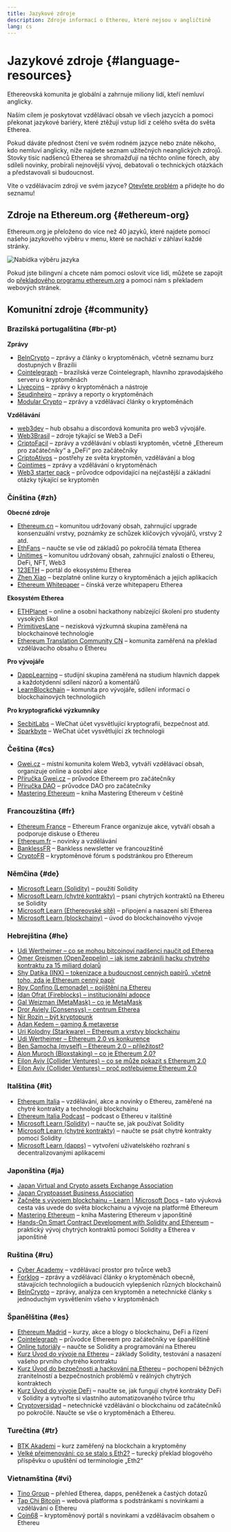 ```yaml
---
title: Jazykové zdroje
description: Zdroje informací o Ethereu, které nejsou v angličtině
lang: cs
---
```


# Jazykové zdroje {#language-resources}

Ethereovská komunita je globální a zahrnuje miliony lidí, kteří nemluví anglicky.

Naším cílem je poskytovat vzdělávací obsah ve všech jazycích a pomoci překonat jazykové bariéry, které ztěžují vstup lidí z celého světa do světa Etherea.

Pokud dáváte přednost čtení ve svém rodném jazyce nebo znáte někoho, kdo nemluví anglicky, níže najdete seznam užitečných neanglických zdrojů. Stovky tisíc nadšenců Etherea se shromažďují na těchto online fórech, aby sdíleli novinky, probírali nejnovější vývoj, debatovali o technických otázkách a představovali si budoucnost.

Víte o vzdělávacím zdroji ve svém jazyce? [Otevřete problém](https://github.com/ethereum/ethereum-org-website/issues/new/choose) a přidejte ho do seznamu!

## Zdroje na Ethereum.org {#ethereum-org}

Ethereum.org je přeloženo do více než 40 jazyků, které najdete pomocí našeho jazykového výběru v menu, které se nachází v záhlaví každé stránky.

![Nabídka výběru jazyka](./language-selector-menu.png)

Pokud jste bilingvní a chcete nám pomoci oslovit více lidí, můžete se zapojit do [překladového programu ethereum.org](/contributing/translation-program/#translation-program) a pomoci nám s překladem webových stránek.

## Komunitní zdroje {#community}

### Brazilská portugalština {#br-pt}

**Zprávy**

- [BeInCrypto](http://www.beincrypto.com.br) – zprávy a články o kryptoměnách, včetně seznamu burz dostupných v Brazílii
- [Cointelegraph](http://cointelegraph.com.br/category/analysis) – brazilská verze Cointelegraph, hlavního zpravodajského serveru o kryptoměnách
- [Livecoins](http://www.livecoins.com.br/ethereum) – zprávy o kryptoměnách a nástroje
- [Seudinheiro](http://www.seudinheiro.com/criptomoedas/) – zprávy a reporty o kryptoměnách
- [Modular Crypto](https://modularcrypto.xyz/) – zprávy a vzdělávací články o kryptoměnách

**Vzdělávání**

- [web3dev](https://www.web3dev.com.br/) – hub obsahu a discordová komunita pro web3 vývojáře.
- [Web3Brasil](https://github.com/web3brasil/web3brasil) – zdroje týkající se Web3 a DeFi
- [CriptoFacil](http://www.criptofacil.com/ultimas-noticias/) – zprávy a vzdělávání v oblasti kryptoměn, včetně „Ethereum pro začátečníky“ a „DeFi“ pro začátečníky
- [CriptoAtivos](http://www.criptoativos.wiki.br/) – postřehy ze světa kryptoměn, vzdělávání a blog
- [Cointimes](http://www.cointimes.com.br/) – zprávy a vzdělávání o kryptoměnách
- [Web3 starter pack](https://docs.google.com/document/d/1X8PSTFH7FTw9J-gbKWM6Y430SWCBT8d4t4pJgFQHJ8E/) – průvodce odpovídající na nejčastější a základní otázky týkající se kryptoměn

### Čínština {#zh}

**Obecné zdroje**

- [Ethereum.cn](https://www.ethereum.cn/) – komunitou udržovaný obsah, zahrnující upgrade konsenzuální vrstvy, poznámky ze schůzek klíčových vývojářů, vrstvy 2 atd.
- [EthFans](https://github.com/editor-Ajian/EthFans.org-annual-collected-works/) – naučte se vše od základů po pokročilá témata Etherea
- [Unitimes](https://mp.weixin.qq.com/s/tvloZSDBSOQN9zDQj_91kA) – komunitou udržovaný obsah, zahrnující znalosti o Ethereu, DeFi, NFT, Web3
- [123ETH](https://123eth.org/) – portál do ekosystému Etherea
- [Zhen Xiao](http://zhenxiao.com/blockchain/) – bezplatné online kurzy o kryptoměnách a jejich aplikacích
- [Ethereum Whitepaper](https://github.com/ethereum/wiki/wiki/[%E4%B8%AD%E6%96%87]-%E4%BB%A5%E5%A4%AA%E5%9D%8A%E7%99%BD%E7%9A%AE%E4%B9%A6) – čínská verze whitepaperu Etherea

**Ekosystém Etherea**

- [ETHPlanet](https://www.ethplanet.org/) – online a osobní hackathony nabízející školení pro studenty vysokých škol
- [PrimitivesLane](https://www.primitiveslane.org/) – nezisková výzkumná skupina zaměřená na blockchainové technologie
- [Ethereum Translation Community CN](https://www.notion.so/Ethereum-Translation-Community-CN-05375fe0a94c4214acaf90f42ba40171) – komunita zaměřená na překlad vzdělávacího obsahu o Ethereu

**Pro vývojáře**

- [DappLearning](https://github.com/Dapp-Learning-DAO/Dapp-Learning) – studijní skupina zaměřená na studium hlavních dappek a každotýdenní sdílení názorů a komentářů
- [LearnBlockchain](https://learnblockchain.cn/) – komunita pro vývojáře, sdílení informací o blockchainových technologiích

**Pro kryptografické výzkumníky**

- [SecbitLabs](https://mp.weixin.qq.com/s/69_tqBJpr_sbaKtR1sBRMw) – WeChat účet vysvětlující kryptografii, bezpečnost atd.
- [Sparkbyte](https://mp.weixin.qq.com/s/9KgKTc_jtJ7bWKdbNPoqvQ) – WeChat účet vysvětlující zk technologii

### Čeština {#cs}

- [Gwei.cz](https://gwei.cz) – místní komunita kolem Web3, vytváří vzdělávací obsah, organizuje online a osobní akce
- [Příručka Gwei.cz](https://prirucka.gwei.cz/) – průvodce Ethereem pro začátečníky
- [Příručka DAO](https://dao.gwei.cz/) – průvodce DAO pro začátečníky
- [Mastering Ethereum](https://ipfs.io/ipfs/bafybeidvuxhnsgfx3tncpfxheqglkjwmdxclknlgd7s7qggd2a6bzgb27m) – kniha Mastering Ethereum v češtině

### Francouzština {#fr}

- [Ethereum France](https://www.ethereum-france.com/) – Ethereum France organizuje akce, vytváří obsah a podporuje diskuse o Ethereu
- [Ethereum.fr](https://ethereum.fr/) – novinky a vzdělávání
- [BanklessFR](https://banklessfr.substack.com/) – Bankless newsletter ve francouzštině
- [CryptoFR](https://cryptofr.com/category/44/ethereum-general) – kryptoměnové fórum s podstránkou pro Ethereum

### Němčina {#de}

- [Microsoft Learn (Solidity)](https://docs.microsoft.com/de-de/learn/modules/blockchain-learning-solidity/) – použití Solidity
- [Microsoft Learn (chytré kontrakty)](https://docs.microsoft.com/de-de/learn/modules/blockchain-solidity-ethereum-smart-contracts/) – psaní chytrých kontraktů na Ethereu se Solidity
- [Microsoft Learn (Ethereovské sítě)](https://docs.microsoft.com/de-de/learn/modules/blockchain-ethereum-networks/) – připojení a nasazení sítí Etherea
- [Microsoft Learn (blockchainy)](https://docs.microsoft.com/de-de/learn/paths/ethereum-blockchain-development/) – úvod do blockchainového vývoje

### Hebrejština {#he}

- [Udi Wertheimer – co se mohou bitcoinoví nadšenci naučit od Etherea](https://www.cryptojungle.co.il/udi-wertheimer-what-bitcoiners-can-learn-from-ethereum/)
- [Omer Greismen (OpenZeppelin) – jak jsme zabránili hacku chytrého kontraktu za 15 miliard dolarů](https://www.cryptojungle.co.il/omer-greisman-openzeppelin/)
- [Shy Datika (INX) – tokenizace a budoucnost cenných papírů, včetně toho, zda je Ethereum cenný papír](https://www.cryptojungle.co.il/shy-datika-tokenization/)
- [Roy Confino (Lemonade) – pojištění na Ethereu](https://www.cryptojungle.co.il/roy-confino-insurance/)
- [Idan Ofrat (Fireblocks) – institucionální adopce](https://www.cryptojungle.co.il/idan-ofrat-fireblocks/)
- [Gal Weizman (MetaMask) – co je MetaMask](https://www.cryptojungle.co.il/gal-weizman-metamask/)
- [Dror Aviely (Consensys) – centrum Etherea](https://www.cryptojungle.co.il/dror-aviely-ethereum-center/)
- [Nir Rozin – být kryptopunk](https://www.cryptojungle.co.il/nir-rozin-cryptopunk/)
- [Adan Kedem – gaming & metaverse](https://www.cryptojungle.co.il/adan-kedem-web3-gaming/)
- [Uri Kolodny (Starkware) – Ethereum a vrstvy blockchainu](https://www.cryptojungle.co.il/uri-kolodny-starkware/)
- [Udi Wertheimer – Ethereum 2.0 vs konkurence](https://www.cryptojungle.co.il/udi-on-eth2/)
- [Ben Samocha (myself) – Ethereum 2.0 – příležitost?](https://www.cryptojungle.co.il/etherurm2-week-summary/)
- [Alon Muroch (Bloxstaking) – co je Ethereum 2.0?](https://www.cryptojungle.co.il/alon-moroch-eth2/)
- [Eilon Aviv (Collider Ventures) – co se může pokazit s Ethereum 2.0](https://www.cryptojungle.co.il/eilon-aviv-eth2-0/)
- [Eilon Aviv (Collider Ventures) – proč potřebujeme Ethereum 2.0](https://www.cryptojungle.co.il/eilon-aviv-ethereum-2-0/)

### Italština {#it}

- [Ethereum Italia](https://www.ethereum-italia.it/) – vzdělávání, akce a novinky o Ethereu, zaměřené na chytré kontrakty a technologii blockchainu
- [Ethereum Italia Podcast](https://www.ethereum-italia.it/podcast/) – podcast o Ethereu v italštině
- [Microsoft Learn (Solidity)](https://docs.microsoft.com/it-it/learn/modules/blockchain-learning-solidity/) – naučte se, jak používat Solidity
- [Microsoft Learn (chytré kontrakty)](https://docs.microsoft.com/it-it/learn/modules/blockchain-solidity-ethereum-smart-contracts/) – naučte se psát chytré kontrakty pomocí Solidity
- [Microsoft Learn (dapps)](https://docs.microsoft.com/it-it/learn/modules/blockchain-create-ui-decentralized-apps/) – vytvoření uživatelského rozhraní s decentralizovanými aplikacemi

### Japonština {#ja}

- [Japan Virtual and Crypto assets Exchange Association](https://jvcea.or.jp/)
- [Japan Cryptoasset Business Association](https://cryptocurrency-association.org/)
- [Začněte s vývojem blockchainu – Learn | Microsoft Docs](https://docs.microsoft.com/ja-jp/learn/paths/ethereum-blockchain-development/) – tato výuková cesta vás uvede do světa blockchainu a vývoje na platformě Ethereum
- [Mastering Ethereum](https://www.oreilly.co.jp/books/9784873118963/) – kniha Mastering Ethereum v japonštině
- [Hands-On Smart Contract Development with Solidity and Ethereum](https://www.oreilly.co.jp/books/9784873119342/) – praktický vývoj chytrých kontraktů pomocí Solidity a Etherea v japonštině

### Ruština {#ru}

- [Cyber Academy](https://cyberacademy.dev) – vzdělávací prostor pro tvůrce web3
- [Forklog](https://forklog.com) – zprávy a vzdělávací články o kryptoměnách obecně, stávajících technologiích a budoucích vylepšeních různých blockchainů
- [BeInCrypto](https://ru.beincrypto.com) – zprávy, analýza cen kryptoměn a netechnické články s jednoduchým vysvětlením všeho v kryptoměnách

### Španělština {#es}

- [Ethereum Madrid](https://ethereummadrid.com/) – kurzy, akce a blogy o blockchainu, DeFi a řízení
- [Cointelegraph](https://es.cointelegraph.com/ethereum-for-beginners) – průvodce Ethereem pro začátečníky ve španělštině
- [Online tutoriály](https://tutoriales.online/curso/solidity) – naučte se Solidity a programování na Ethereu
- [Kurz Úvod do vývoje na Ethereu](https://youtube.com/playlist?list=PLTqiwJDd_R8y9pfUBjhkVa1IDMwyQz-fU) – základy Solidity, testování a nasazení vašeho prvního chytrého kontraktu
- [Kurz Úvod do bezpečnosti a hackování na Ethereu](https://youtube.com/playlist?list=PLTqiwJDd_R8yHOvteko_DmUxUTMHnlfci) – pochopení běžných zranitelností a bezpečnostních problémů v reálných chytrých kontraktech
- [Kurz Úvod do vývoje DeFi](https://youtube.com/playlist?list=PLTqiwJDd_R8zZiP9_jNdaPqA3HqoW2lrS) – naučte se, jak fungují chytré kontrakty DeFi v Solidity a vytvořte si vlastního automatizovaného tvůrce trhu
- [Cryptoversidad](https://www.youtube.com/c/Cryptoversidad) – netechnické vzdělávání o blockchainu od začátečníků po pokročilé. Naučte se vše o kryptoměnách a Ethereu.

### Turečtina {#tr}

- [BTK Akademi](https://www.btkakademi.gov.tr/portal/course/blokzincir-ve-kripto-paralar-10569#!/about) – kurz zaměřený na blockchain a kryptoměny
- [Velké přejmenování: co se stalo s Eth2?](https://miningturkiye.org/konu/ethereum-madenciligi-bitiyor-mu-onemli-gelisme.655/) – turecký překlad blogového příspěvku o upuštění od terminologie „Eth2“

### Vietnamština {#vi}

- [Tino Group](https://wiki.tino.org/ethereum-la-gi/) – přehled Etherea, dapps, peněženek a častých dotazů
- [Tap Chi Bitcoin](https://tapchibitcoin.io/tap-chi/tin-tuc-ethereum-eth) – webová platforma s podstránkami s novinkami a vzdělávání o Ethereu
- [Coin68](https://coin68.com/ethereum-tieu-diem/) – kryptoměnový portál s novinkami a vzdělávacím obsahem o Ethereu
